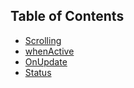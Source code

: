 ## Table of Contents

* [Scrolling](Scrolling.md)
* [whenActive](whenActive.md)
* [OnUpdate](OnUpdate.md)
* [Status](Status.md)
